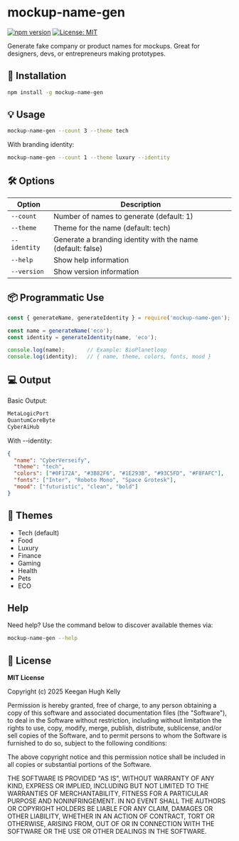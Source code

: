 # mockup-name-gen

[![npm version](https://badge.fury.io/js/mockup-name-gen.svg)](https://www.npmjs.com/package/mockup-name-gen)
[![License: MIT](https://img.shields.io/badge/License-MIT-yellow.svg)](LICENSE)


Generate fake company or product names for mockups. Great for designers, devs, or entrepreneurs making prototypes.

## 🚀 Installation

```bash
npm install -g mockup-name-gen
```

## 💡 Usage

```bash
mockup-name-gen --count 3 --theme tech
```
With branding identity:
```bash
mockup-name-gen --count 1 --theme luxury --identity
```

## 🛠️ Options

| Option        | Description                                                                                   |
|--------------|-----------------------------------------------------------------------------------------------|
| `--count`    | Number of names to generate (default: 1)                                                     |
| `--theme`    | Theme for the name (default: tech)                                                           |
| `--identity` | Generate a branding identity with the name (default: false)                                  |
| `--help`     | Show help information                                                                        |
| `--version`  | Show version information                                                                     |

## 📦 Programmatic Use

```js
const { generateName, generateIdentity } = require('mockup-name-gen');

const name = generateName('eco');
const identity = generateIdentity(name, 'eco');

console.log(name);       // Example: BioPlanetloop
console.log(identity);   // { name, theme, colors, fonts, mood }
```

## 💻 Output

Basic Output:

```bash
MetaLogicPort
QuantumCoreByte
CyberAiHub
```

With --identity:

```json
{
  "name": "CyberVerseify",
  "theme": "tech",
  "colors": ["#0F172A", "#3B82F6", "#1E293B", "#93C5FD", "#F8FAFC"],
  "fonts": ["Inter", "Roboto Mono", "Space Grotesk"],
  "mood": ["futuristic", "clean", "bold"]
}
```

## 🎨 Themes

- Tech (default)
- Food
- Luxury
- Finance
- Gaming
- Health
- Pets
- ECO

## Help

Need help? Use the command below to discover available themes via:

```bash
mockup-name-gen --help
```

## 📑 License

**MIT License**

Copyright (c) 2025 Keegan Hugh Kelly

Permission is hereby granted, free of charge, to any person obtaining a copy
of this software and associated documentation files (the "Software"), to deal
in the Software without restriction, including without limitation the rights
to use, copy, modify, merge, publish, distribute, sublicense, and/or sell
copies of the Software, and to permit persons to whom the Software is
furnished to do so, subject to the following conditions:

The above copyright notice and this permission notice shall be included in all
copies or substantial portions of the Software.

THE SOFTWARE IS PROVIDED "AS IS", WITHOUT WARRANTY OF ANY KIND, EXPRESS OR
IMPLIED, INCLUDING BUT NOT LIMITED TO THE WARRANTIES OF MERCHANTABILITY,
FITNESS FOR A PARTICULAR PURPOSE AND NONINFRINGEMENT. IN NO EVENT SHALL THE
AUTHORS OR COPYRIGHT HOLDERS BE LIABLE FOR ANY CLAIM, DAMAGES OR OTHER
LIABILITY, WHETHER IN AN ACTION OF CONTRACT, TORT OR OTHERWISE, ARISING FROM,
OUT OF OR IN CONNECTION WITH THE SOFTWARE OR THE USE OR OTHER DEALINGS IN THE
SOFTWARE.
